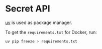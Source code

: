 # Secret API

[uv](https://github.com/astral-sh/uv) is used as package manager.

To get the `requirements.txt` for Docker, run:

```bash
uv pip freeze > requirements.txt
```
